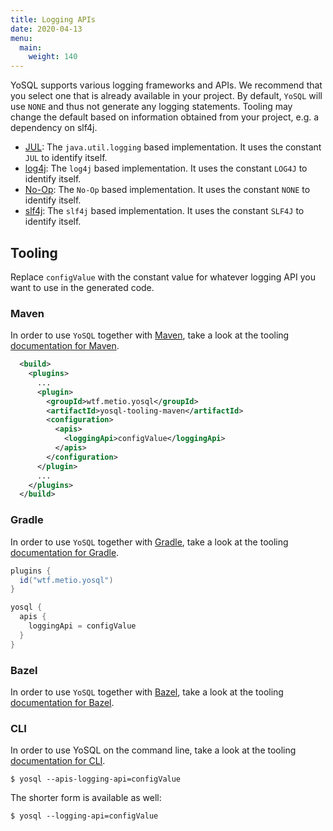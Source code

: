 ```yaml
---
title: Logging APIs
date: 2020-04-13
menu:
  main:
    weight: 140
---
```


YoSQL supports various logging frameworks and APIs. We recommend that you select one that is already available in your project. By default, `YoSQL` will use `NONE` and thus not generate any logging statements. Tooling may change the default based on information obtained from your project, e.g. a dependency on slf4j.

- [JUL](./jul/): The `java.util.logging` based implementation. It uses the constant `JUL` to identify itself.
- [log4j](./log4j/): The `log4j` based implementation. It uses the constant `LOG4J` to identify itself.
- [No-Op](./no-op/): The `No-Op` based implementation. It uses the constant `NONE` to identify itself.
- [slf4j](./slf4j/): The `slf4j` based implementation. It uses the constant `SLF4J` to identify itself.

## Tooling

Replace `configValue` with the constant value for whatever logging API you want to use in the generated code.

### Maven

In order to use `YoSQL` together with [Maven](https://maven.apache.org/), take a look at the tooling [documentation
for Maven](../../../tooling/maven/).

```xml
  <build>
    <plugins>
      ...
      <plugin>
        <groupId>wtf.metio.yosql</groupId>
        <artifactId>yosql-tooling-maven</artifactId>
        <configuration>
          <apis>
            <loggingApi>configValue</loggingApi>
          </apis>
        </configuration>
      </plugin>
      ...
    </plugins>
  </build>
```

### Gradle

In order to use `YoSQL` together with [Gradle](https://gradle.org/), take a look at the tooling [documentation for Gradle](../../../tooling/gradle/).

```groovy
plugins {
  id("wtf.metio.yosql")
}

yosql {
  apis {
    loggingApi = configValue
  }
}
```

### Bazel

In order to use `YoSQL` together with [Bazel](https://bazel.build/), take a look at the tooling [documentation for
Bazel](../../../tooling/bazel/).

### CLI

In order to use YoSQL on the command line, take a look at the tooling [documentation for CLI](../../../tooling/cli/).

```shell
$ yosql --apis-logging-api=configValue
```

The shorter form is available as well:

```shell
$ yosql --logging-api=configValue
```
